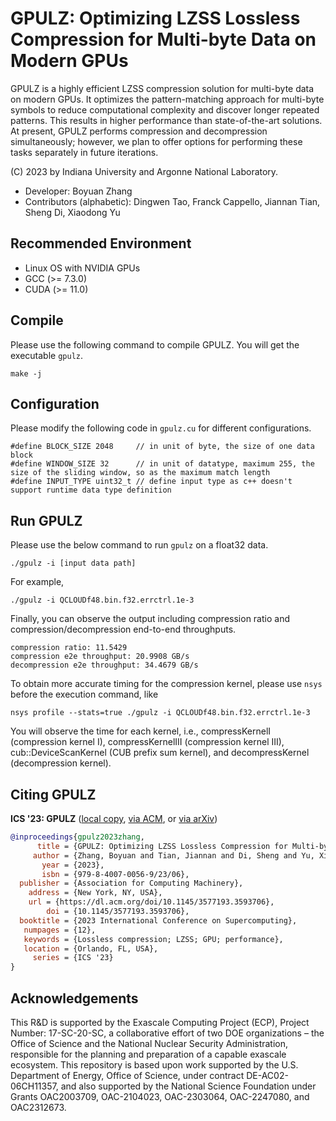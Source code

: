 # GPULZ: Optimizing LZSS Lossless Compression for Multi-byte Data on Modern GPUs

GPULZ is a highly efficient LZSS compression solution for multi-byte data on modern GPUs. It optimizes the pattern-matching approach for multi-byte symbols to reduce computational complexity and discover longer repeated patterns. This results in higher performance than state-of-the-art solutions. At present, GPULZ performs compression and decompression simultaneously; however, we plan to offer options for performing these tasks separately in future iterations.

(C) 2023 by Indiana University and Argonne National Laboratory.

- Developer: Boyuan Zhang
- Contributors (alphabetic): Dingwen Tao, Franck Cappello, Jiannan Tian, Sheng Di, Xiaodong Yu

## Recommended Environment
- Linux OS with NVIDIA GPUs
- GCC (>= 7.3.0)
- CUDA (>= 11.0)

## Compile
Please use the following command to compile GPULZ. You will get the executable ```gpulz```.
```
make -j
```

## Configuration
Please modify the following code in ```gpulz.cu``` for different configurations.
```
#define BLOCK_SIZE 2048     // in unit of byte, the size of one data block
#define WINDOW_SIZE 32      // in unit of datatype, maximum 255, the size of the sliding window, so as the maximum match length
#define INPUT_TYPE uint32_t // define input type as c++ doesn't support runtime data type definition
```

<!-- ## Download Data
Please use ```get_sample_data.sh``` to download the sample data.

```
./get_sample_data.sh
``` -->

## Run GPULZ
Please use the below command to run ```gpulz``` on a float32 data.
```
./gpulz -i [input data path]
```

For example,
```
./gpulz -i QCLOUDf48.bin.f32.errctrl.1e-3
```

Finally, you can observe the output including compression ratio and compression/decompression end-to-end throughputs.
```
compression ratio: 11.5429
compression e2e throughput: 20.9908 GB/s
decompression e2e throughput: 34.4679 GB/s
```

To obtain more accurate timing for the compression kernel, please use ```nsys``` before the execution command, like
```
nsys profile --stats=true ./gpulz -i QCLOUDf48.bin.f32.errctrl.1e-3
```

You will observe the time for each kernel, i.e., compressKernelI (compression kernel I), compressKernelIII (compression kernel III), cub::DeviceScanKernel (CUB prefix sum kernel), and decompressKernel (decompression kernel).

## Citing GPULZ
**ICS '23: GPULZ** ([local copy](ICS23-GPULZ.pdf), [via ACM](https://dl.acm.org/doi/10.1145/3577193.3593706), or [via arXiv](https://arxiv.org/abs/2304.07342v2))

```bibtex
@inproceedings{gpulz2023zhang,
      title = {GPULZ: Optimizing LZSS Lossless Compression for Multi-byte Data on Modern GPUs},
     author = {Zhang, Boyuan and Tian, Jiannan and Di, Sheng and Yu, Xiaodong and Swany, Martin and Tao, Dingwen and Cappello, Franck},
       year = {2023},
       isbn = {979-8-4007-0056-9/23/06},
  publisher = {Association for Computing Machinery},
    address = {New York, NY, USA},
	url = {https://dl.acm.org/doi/10.1145/3577193.3593706},
        doi = {10.1145/3577193.3593706},
  booktitle = {2023 International Conference on Supercomputing},
   numpages = {12},
   keywords = {Lossless compression; LZSS; GPU; performance},
   location = {Orlando, FL, USA},
     series = {ICS '23}
}
```

## Acknowledgements
This R&D is supported by the Exascale Computing Project (ECP), Project Number: 17-SC-20-SC, a collaborative effort of two DOE organizations – the Office of Science and the National Nuclear Security Administration, responsible for the planning and preparation of a capable exascale ecosystem. This repository is based upon work supported by the U.S. Department of Energy, Office of Science, under contract DE-AC02-06CH11357, and also supported by the National Science Foundation under Grants OAC2003709, OAC-2104023, OAC-2303064, OAC-2247080, and OAC2312673.
